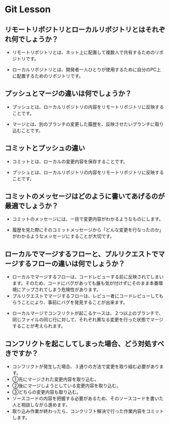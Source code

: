 # Git Lesson

## リモートリポジトリとローカルリポジトリとはそれぞれ何でしょうか？
- リモートリポジトリとは、ネット上に配置して複数人で共有するためのリポジトリです。
* ローカルリポジトリとは、開発者一人ひとりが使用するために自分のPC上に配置するためのリポジトリです。


## プッシュとマージの違いは何でしょうか？
- プッシュとは、ローカルリポジトリの内容をリモートリポジトリに反映することです。
* マージとは、別のブランチの変更した履歴を、反映させたいブランチに取り込むことです。


## コミットとプッシュの違い
- コミットとは、ローカルの変更内容を保存することです。
* プッシュとは、ローカルリポジトリの内容をリモートリポジトリに反映することです。


## コミットのメッセージはどのように書いてあげるのが最適でしょうか？
- コミットのメッセージには、一目で変更内容がわかるようなものにします。
* 履歴を見た際にそのコミットメッセージから「どんな変更を行なったのか」がわかるようなメッセージにすることが大切です。


## ローカルでマージするフローと、プルリクエストでマージするフローの違いは何でしょうか？
- ローカルでマージするフローは、コードレビューする前に反映されてしまいます。そのため、コードにバグがあっても誰も気が付けずにそのまま本番環境にアップされてしまう危険性があります。
- プルリクエストでマージするフローは、レビュー者にコードレビューしてもらうことにより、事前にバグを発見することが出来ます。
* ローカルマージでコンフリクトが起こるケースは、２つ以上のブランチで、同じファイルの同じ行に対して、それぞれ異なる変更を行った状態でマージすることが考えられます。



## コンフリクトを起こしてしまった場合、どう対処すべきですか？
- コンフリクトが発生した場合、３通りの方法で変更を取り組む必要があります。
- ①先にマージされた変更内容を取り込む。
- ②後にマージしようとしている変更内容を取り込む。
- ③どちらの変更内容も取り込む。
-  ソースコードの内容を把握する必要があるため、そのソースコードを書いた人と相談しながら進めます。
- 取り込み作業が終わったら、コンクリフト解決で行った作業内容をコミットします。